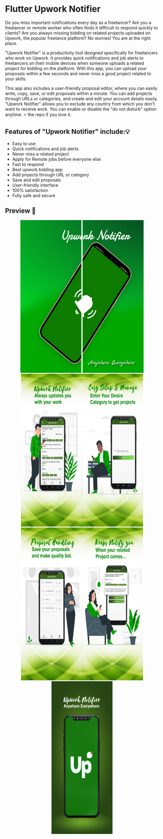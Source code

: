 # Flutter Upwork Notifier

Do you miss important notifications every day as a freelancer? Are you a freelancer or remote worker who often finds it difficult to respond quickly to clients? Are you always missing bidding on related projects uploaded on Upwork, the popular freelance platform? No worries! You are at the right place.

"Upwork Notifier" is a productivity tool designed specifically for freelancers who work on Upwork. It provides quick notifications and job alerts to freelancers on their mobile devices when someone uploads a related project for bidding on the platform. With this app, you can upload your proposals within a few seconds and never miss a good project related to your skills.

This app also includes a user-friendly proposal editor, where you can easily write, copy, save, or edit proposals within a minute. You can add projects through URLs or categories, and create and edit your account details easily. "Upwork Notifier" allows you to exclude any country from which you don't want to receive work. You can enable or disable the "do not disturb" option anytime.
⭐️ the repo if you love it.

## Features of "Upwork Notifier" include:💡

- Easy to use
- Quick notifications and job alerts
- Never miss a related project
- Apply for Remote jobs before everyone else
- Fast to respond
- Best upwork bidding app
- Add projects through URL or category
- Save and edit proposals
- User-friendly interface
- 100% satisfaction
- Fully safe and secure

## Preview 📸


<p align="center">
  <img src="screenshots/1.png" width="200", height="500">  <img src="screenshots/2.png" width="200", height="500"><img src="screenshots/3.png" width="200", height="500"><img src="screenshots/4.png" width="200", height="500"><img src="screenshots/5.png" width="200", height="500"><img src="screenshots/6.png" width="200", height="500"><img src="screenshots/7.png" width="200", height="500">
</p>
